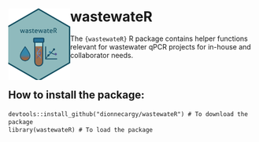 # <img src="hex/wastewateR_sticker.png" width="25%" height="25%" align="left"/> wastewateR

The `{wastewateR}` R package contains helper functions relevant for wastewater qPCR projects for in-house and collaborator needs. 

<p>&nbsp;</p>




## How to install the package:

```{r}
devtools::install_github("dionnecargy/wastewateR") # To download the package
library(wastewateR) # To load the package 
```
